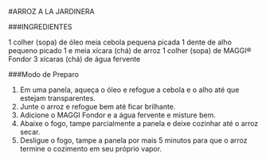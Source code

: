 #ARROZ A LA JARDINERA 

###INGREDIENTES

1 colher (sopa) de óleo
meia cebola pequena picada
1 dente de alho pequeno picado
1 e meia xícara (chá) de arroz
1 colher (sopa) de MAGGI® Fondor
3 xícaras (chá) de água fervente

###Modo de Preparo

1.  Em uma panela, aqueça o óleo e refogue a cebola e o alho até que estejam transparentes.
2.  Junte o arroz e refogue bem até ficar brilhante.
3.  Adicione o MAGGI Fondor e a água fervente e misture bem.
4.  Abaixe o fogo, tampe parcialmente a panela e deixe cozinhar até o arroz secar.
5.  Desligue o fogo, tampe a panela por mais 5 minutos para que o arroz termine o cozimento em seu próprio vapor.
